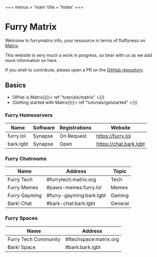 +++
menus = 'main'
title = 'Index'
+++

# Furry Matrix

Welcome to furrymatrix.info, your ressource in terms of fluffyness on [Matrix](https://matrix.org).

This website is very much a work in progress, so bear with us as we add more information on here.

If you wish to contribute, please open a PR on the [GitHub repository](https://github.com/furdation/furrymatrix.info).

## Basics

- [What is Matrix]({{< ref "tutorials/matrix" >}})
- [Getting started with Matrix]({{< ref "tutorials/getstarted" >}})

### Furry Homeservers

| Name      | Software | Registrations | Website                |
|-----------|----------|---------------|------------------------|
| furry.lol | Synapse  | On Request    | https://furry.lol      |
| bark.lgbt | Synapse  | Open          | https://chat.bark.lgbt |

### Furry Chatrooms

| Name          | Address                  | Topic   |
|---------------|--------------------------|---------|
| Furry Tech    | #furrytech.matrix.org    | Tech    |
| Furry Memes   | #paws-memes:furry.lol    | Memes   |
| Furry Gayming | #furry-gayming:bark.lgbt | Gaming  |
| Bark! Chat    | #bark-chat:bark.lgbt     | General |

### Furry Spaces

| Name                 | Address                |
|----------------------|------------------------|
| Furry Tech Community | #ftechspace:matrix.org |
| Bark! Space          | #bark:bark.lgbt        |
